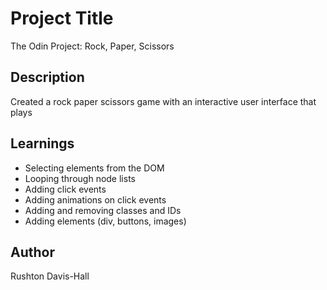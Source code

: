 # Project Title

The Odin Project: Rock, Paper, Scissors

## Description

Created a rock paper scissors game with an interactive user interface that plays

## Learnings
* Selecting elements from the DOM
* Looping through node lists
* Adding click events
* Adding animations on click events
* Adding and removing classes and IDs
* Adding elements (div, buttons, images)

## Author

Rushton Davis-Hall


